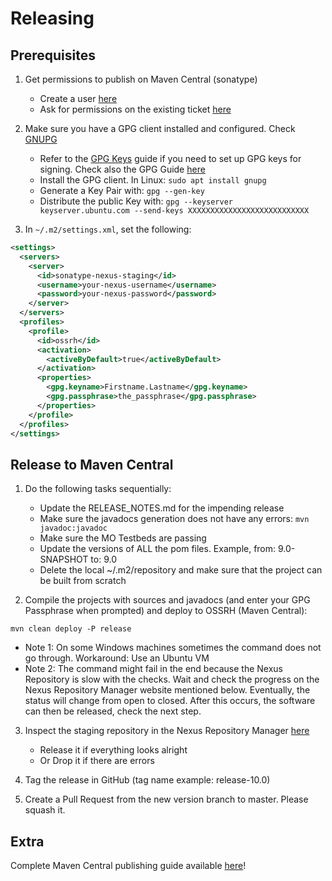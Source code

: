 Releasing
=========

Prerequisites
-------------

1. Get permissions to publish on Maven Central (sonatype)
    * Create a user [here][create_user]
    * Ask for permissions on the existing ticket [here][sonatype_ticket]

2. Make sure you have a GPG client installed and configured. Check [GNUPG][gnupg]
    * Refer to the [GPG Keys][example] guide if you need to set up GPG keys for signing. Check also the GPG Guide [here][gnupg_guide]
    * Install the GPG client. In Linux:  `sudo apt install gnupg`
    * Generate a Key Pair with:  `gpg --gen-key`
    * Distribute the public Key with: `gpg --keyserver keyserver.ubuntu.com --send-keys XXXXXXXXXXXXXXXXXXXXXXXXXXX`

3. In `~/.m2/settings.xml`, set the following:

```xml
<settings>
  <servers>
    <server>
      <id>sonatype-nexus-staging</id>
      <username>your-nexus-username</username>
      <password>your-nexus-password</password>
    </server>
  </servers>
  <profiles>
    <profile>
      <id>ossrh</id>
      <activation>
        <activeByDefault>true</activeByDefault>
      </activation>
      <properties>
        <gpg.keyname>Firstname.Lastname</gpg.keyname>
        <gpg.passphrase>the_passphrase</gpg.passphrase>
      </properties>
    </profile>
  </profiles>
</settings>
```

Release to Maven Central
-------------

1. Do the following tasks sequentially:
    * Update the RELEASE_NOTES.md for the impending release
    * Make sure the javadocs generation does not have any errors:  `mvn javadoc:javadoc`
    * Make sure the MO Testbeds are passing
    * Update the versions of ALL the pom files. Example, from: 9.0-SNAPSHOT to: 9.0
    * Delete the local ~/.m2/repository and make sure that the project can be built from scratch

2. Compile the projects with sources and javadocs (and enter your GPG Passphrase when prompted) and deploy to OSSRH (Maven Central):
```
mvn clean deploy -P release
```
* Note 1: On some Windows machines sometimes the command does not go through. Workaround: Use an Ubuntu VM
* Note 2: The command might fail in the end because the Nexus Repository is slow with the checks. Wait and check the progress on the Nexus Repository Manager website mentioned below. Eventually, the status will change from open to closed. After this occurs, the software can then be released, check the next step.

3. Inspect the staging repository in the Nexus Repository Manager [here][oss]
    * Release it if everything looks alright 
    * Or Drop it if there are errors

4. Tag the release in GitHub  (tag name example: release-10.0)

5. Create a Pull Request from the new version branch to master. Please squash it.


Extra
-------------
Complete Maven Central publishing guide available [here][sonatype_guide]!

 [create_user]: https://issues.sonatype.org/secure/Signup!default.jspa
 [sonatype_ticket]: https://issues.sonatype.org/browse/OSSRH-38566
 [sonatype_guide]: https://central.sonatype.org/publish/publish-guide/
 [gnupg]: https://www.gnupg.org/
 [example]: https://square.github.io/okio/releasing/#prerequisite-gpg-keys
 [gnupg_guide]:  https://central.sonatype.org/publish/requirements/gpg/
 [oss]: https://oss.sonatype.org/#stagingRepositories
